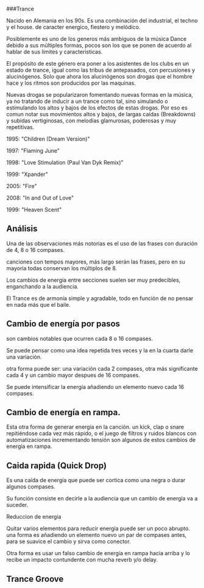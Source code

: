 
###Trance

Nacido en Alemania en los 90s. Es una combinación del industrial, el techno y el house. de caracter energico, fiestero y melódico.   

Posiblemente es uno de los generos más ambiguos de la música Dance debido a sus múltiples formas, pocos son los que se ponen de acuerdo al hablar de sus límites y caracteristicas.  

El propósito de este género era poner a los asistentes de los clubs en un estado de trance, igual como las tribus de antepasados, con percusiones y alucinógenos.  Solo que ahora los alucinógenos son drogas que el hombre hace y los ritmos son producidos por las maquinas.    

Nuevas drogas se popularizaron fomentando nuevas formas en la música, ya no tratando de inducir a un trance como tal, sino simulando o estimulando los altos y bajos de los efectos de estas drogas.
Por eso es comun notar sus movimientos altos y bajos, de largas caídas (Breakdowns) y subidas vertiginosas, con melodías glamurosas, poderosas y muy repetitivas.  


    




1995: "Children (Dream Version)"

1997: "Flaming June"

1998: "Love Stimulation (Paul Van Dyk Remix)"

1999: "Xpander"

2005: "Fire"

2008: "In and Out of Love"

1999: "Heaven Scent"

## Análisis

Una de las observaciones más notorias  es el uso de las frases con duración de  4, 8 o 16 compases.

canciones con tempos mayores, más largo serán las frases, pero en su mayoría todas conservan los múltiplos de 8.

Los cambios de energía entre secciones suelen ser muy predecibles, enganchando a la audiencia.

El Trance es de armonía simple y agradable, todo en función de no pensar en nada más que el baile.

## Cambio de energía por pasos

son cambios notables que ocurren cada 8 o 16 compases.

Se puede pensar como una idea repetida tres veces y la en la cuarta darle una variación.

otra forma puede ser: una variación cada 2 compases, otra más significante cada 4 y un cambio mayor despues de 16 compases.

Se puede intensificar la energía añadiendo un elemento nuevo cada 16 compases.

## Cambio de energía en rampa.

Esta otra forma de generar energía en la canción. un kick, clap  o snare repitiéndose cada vez más rápido, o el juego de filtros y ruidos blancos con automatizaciones incrementando tensión son algunos de estos cambios de energía en rampa.

## Caida rapida (Quick Drop)

Es una caída de energía que puede ser cortica como una negra o durar algunos compases.

Su función consiste en decirle a la audiencia que un cambio de energía va a suceder.

Reduccion de energia

Quitar varios elementos para reducir energía puede ser un poco abrupto. una forma es añadiendo un elemento nuevo un par de compases antes, para se suavice el cambio y sirva como conector.

Otra forma es usar un falso cambio de energía en rampa hacia arriba y lo recibe un impacto contundente con mucha reverb y/o delay.


## Trance Groove






